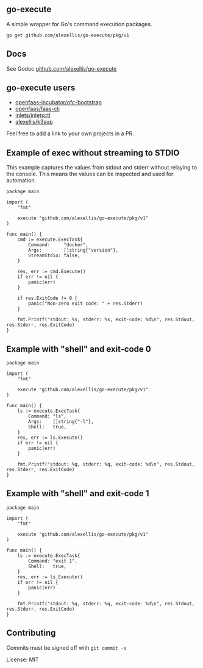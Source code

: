 ## go-execute

A simple wrapper for Go's command execution packages.

`go get github.com/alexellis/go-execute/pkg/v1`

## Docs

See Godoc [github.com/alexellis/go-execute](https://godoc.org/github.com/alexellis/go-execute)


## go-execute users

* [openfaas-incubator/ofc-bootstrap](https://github.com/openfaas-incubator/ofc-bootstrap)
* [openfaas/faas-cli](https://github.com/openfaas/faas-cli)
* [inlets/inletsctl](https://github.com/inlets/inletsctl)
* [alexellis/k3sup](https://github.com/alexellis/k3sup)

Feel free to add a link to your own projects in a PR.

## Example of exec without streaming to STDIO

This example captures the values from stdout and stderr without relaying to the console. This means the values can be inspected and used for automation.

```golang
package main

import (
	"fmt"

	execute "github.com/alexellis/go-execute/pkg/v1"
)

func main() {
	cmd := execute.ExecTask{
		Command:     "docker",
		Args:        []string{"version"},
		StreamStdio: false,
	}

	res, err := cmd.Execute()
	if err != nil {
		panic(err)
	}

	if res.ExitCode != 0 {
		panic("Non-zero exit code: " + res.Stderr)
	}

	fmt.Printf("stdout: %s, stderr: %s, exit-code: %d\n", res.Stdout, res.Stderr, res.ExitCode)
}
```


## Example with "shell" and exit-code 0

```golang
package main

import (
	"fmt"

	execute "github.com/alexellis/go-execute/pkg/v1"
)

func main() {
	ls := execute.ExecTask{
		Command: "ls",
		Args:    []string{"-l"},
		Shell:   true,
	}
	res, err := ls.Execute()
	if err != nil {
		panic(err)
	}

	fmt.Printf("stdout: %q, stderr: %q, exit-code: %d\n", res.Stdout, res.Stderr, res.ExitCode)
}
```

## Example with "shell" and exit-code 1

```golang
package main

import (
	"fmt"

	execute "github.com/alexellis/go-execute/pkg/v1"
)

func main() {
	ls := execute.ExecTask{
		Command: "exit 1",
		Shell:   true,
	}
	res, err := ls.Execute()
	if err != nil {
		panic(err)
	}

	fmt.Printf("stdout: %q, stderr: %q, exit-code: %d\n", res.Stdout, res.Stderr, res.ExitCode)
}
```

## Contributing

Commits must be signed off with `git commit -s`

License: MIT
